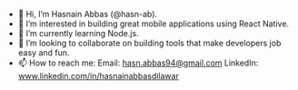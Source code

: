 - 👋 Hi, I’m Hasnain Abbas (@hasn-ab).
- 👀 I’m interested in building great mobile applications using React Native.
- 🌱 I’m currently learning Node.js.
- 💞️ I’m looking to collaborate on building tools that make developers job easy and fun.
- 📫 How to reach me:
     Email: hasn.abbas94@gmail.com
     LinkedIn: www.linkedin.com/in/hasnainabbasdilawar

<!---
hasn-ab/hasn-ab is a ✨ special ✨ repository because its `README.md` (this file) appears on your GitHub profile.
You can click the Preview link to take a look at your changes.
--->
